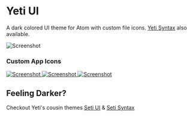# Yeti UI

A dark colored UI theme for Atom with custom file icons. [Yeti Syntax](https://atom.io/themes/yeti-syntax) also available.

![Screenshot](https://github.com/jesseweed/yeti-ui/raw/master/screenshot.png)


### Custom App Icons
[ ![Screenshot](https://github.com/jesseweed/yeti-syntax/raw/master/_icons/circular/circular-128x128.png) ](_icons/circular/)
[ ![Screenshot](https://github.com/jesseweed/yeti-syntax/raw/master/_icons/rounded/rounded-128x128.png) ](_icons/rounded/)
[ ![Screenshot](https://github.com/jesseweed/yeti-syntax/raw/master/_icons/squared/squared-128x128.png) ](_icons/squared/)


## Feeling Darker?

Checkout Yeti's cousin themes [Seti UI](https://atom.io/themes/yeti-ui) & [Seti Syntax](https://atom.io/themes/yeti-syntax)
